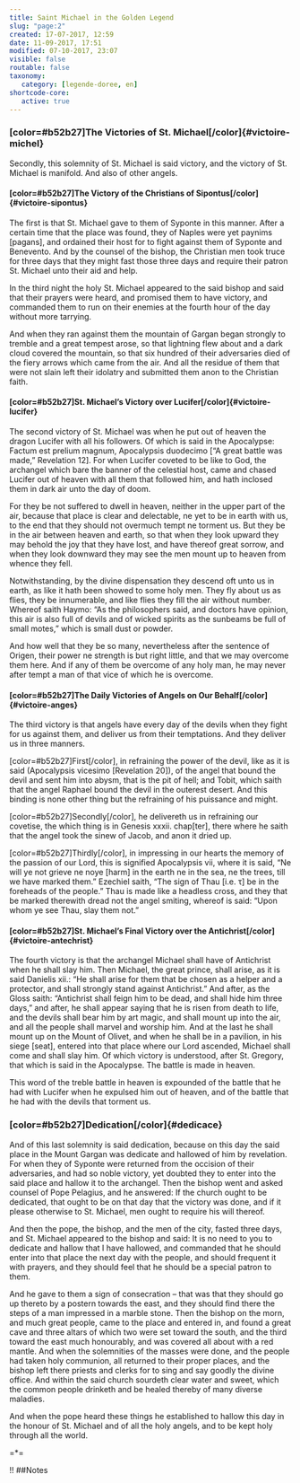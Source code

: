 ```yaml
---
title: Saint Michael in the Golden Legend
slug: "page:2"
created: 17-07-2017, 12:59
date: 11-09-2017, 17:51
modified: 07-10-2017, 23:07
visible: false
routable: false
taxonomy:
   category: [legende-doree, en]
shortcode-core:
   active: true
---
```

### [color=#b52b27]The Victories of St. Michael[/color]{#victoire-michel}

Secondly, this solemnity of St. Michael is said victory, and the victory of St. Michael is manifold.
And also of other angels.

#### [color=#b52b27]The Victory of the Christians of Sipontus[/color]{#victoire-sipontus}

The first is that St. Michael gave to them of Syponte in this manner.
After a certain time that the place was found, they of Naples were yet paynims [pagans], and ordained their host for to fight against them of Syponte and Benevento.
And by the counsel of the bishop, the Christian men took truce for three days that they might fast those three days and require their patron St. Michael unto their aid and help.

In the third night the holy St. Michael appeared to the said bishop and said that their prayers were heard, and promised them to have victory, and commanded them to run on their enemies at the fourth hour of the day without more tarrying.

And when they ran against them the mountain of Gargan began strongly to tremble and a great tempest arose, so that lightning flew about and a dark cloud covered the mountain, so that six hundred of their adversaries died of the fiery arrows which came from the air.
And all the residue of them that were not slain left their idolatry and submitted them anon to the Christian faith.

#### [color=#b52b27]St. Michael’s Victory over Lucifer[/color]{#victoire-lucifer}

The second victory of St. Michael was when he put out of heaven the dragon Lucifer with all his followers.
Of which is said in the Apocalypse: Factum est prelium magnum, Apocalypsis duodecimo [“A great battle was made,” Revelation 12].
For when Lucifer coveted to be like to God, the archangel which bare the banner of the celestial host, came and chased Lucifer out of heaven with all them that followed him, and hath inclosed them in dark air unto the day of doom.

For they be not suffered to dwell in heaven, neither in the upper part of the air, because that place is clear and delectable, ne yet to be in earth with us, to the end that they should not overmuch tempt ne torment us.
But they be in the air between heaven and earth, so that when they look upward they may behold the joy that they have lost, and have thereof great sorrow, and when they look downward they may see the men mount up to heaven from whence they fell.

Notwithstanding, by the divine dispensation they descend oft unto us in earth, as like it hath been showed to some holy men.
They fly about us as flies, they be innumerable, and like flies they fill the air without number.
Whereof saith Haymo: “As the philosophers said, and doctors have opinion, this air is also full of devils and of wicked spirits as the sunbeams be full of small motes,” which is small dust or powder.

And how well that they be so many, nevertheless after the sentence of Origen, their power ne strength is but right little, and that we may overcome them here.
And if any of them be overcome of any holy man, he may never after tempt a man of that vice of which he is overcome.

#### [color=#b52b27]The Daily Victories of Angels on Our Behalf[/color]{#victoire-anges}

The third victory is that angels have every day of the devils when they fight for us against them, and deliver us from their temptations.
And they deliver us in three manners.

[color=#b52b27]First[/color],
in refraining the power of the devil, like as it is said (Apocalypsis vicesimo [Revelation 20]), of the angel that bound the devil and sent him into abysm, that is the pit of hell; and Tobit, which saith that the angel Raphael bound the devil in the outerest desert.
And this binding is none other thing but the refraining of his puissance and might.

[color=#b52b27]Secondly[/color],
he delivereth us in refraining our covetise, the which thing is in Genesis xxxii. chap[ter], there where he saith that the angel took the sinew of Jacob, and anon it dried up.

[color=#b52b27]Thirdly[/color],
in impressing in our hearts the memory of the passion of our Lord, this is signified Apocalypsis vii, where it is said, “Ne will ye not grieve ne noye [harm] in the earth ne in the sea, ne the trees, till we have marked them.” Ezechiel saith, “The sign of Thau [i.e. τ] be in the foreheads of the people.” Thau is made like a headless cross, and they that be marked therewith dread not the angel smiting, whereof is said: “Upon whom ye see Thau, slay them not.”

#### [color=#b52b27]St. Michael’s Final Victory over the Antichrist[/color]{#victoire-antechrist}

The fourth victory is that the archangel Michael shall have of Antichrist when he shall slay him.
Then Michael, the great prince, shall arise, as it is said Danielis xii.: “He shall arise for them that be chosen as a helper and a protector, and shall strongly stand against Antichrist.” And after, as the Gloss saith: “Antichrist shall feign him to be dead, and shall hide him three days,” and after, he shall appear saying that he is risen from death to life, and the devils shall bear him by art magic, and shall mount up into the air, and all the people shall marvel and worship him.
And at the last he shall mount up on the Mount of Olivet, and when he shall be in a pavilion, in his siege [seat], entered into that place where our Lord ascended, Michael shall come and shall slay him.
Of which victory is understood, after St. Gregory, that which is said in the Apocalypse.
The battle is made in heaven.

This word of the treble battle in heaven is expounded of the battle that he had with Lucifer when he expulsed him out of heaven, and of the battle that he had with the devils that torment us.

### [color=#b52b27]Dedication[/color]{#dedicace}

And of this last solemnity is said dedication, because on this day the said place in the Mount Gargan was dedicate and hallowed of him by revelation.
For when they of Syponte were returned from the occision of their adversaries, and had so noble victory, yet doubted they to enter into the said place and hallow it to the archangel.
Then the bishop went and asked counsel of Pope Pelagius, and he answered: If the church ought to be dedicated, that ought to be on that day that the victory was done, and if it please otherwise to St. Michael, men ought to require his will thereof.

And then the pope, the bishop, and the men of the city, fasted three days, and St. Michael appeared to the bishop and said: It is no need to you to dedicate and hallow that I have hallowed, and commanded that he should enter into that place the next day with the people, and should frequent it with prayers, and they should feel that he should be a special patron to them.

And he gave to them a sign of consecration – that was that they should go up thereto by a postern towards the east, and they should find there the steps of a man impressed in a marble stone.
Then the bishop on the morn, and much great people, came to the place and entered in, and found a great cave and three altars of which two were set toward the south, and the third toward the east much honourably, and was covered all about with a red mantle.
And when the solemnities of the masses were done, and the people had taken holy communion, all returned to their proper places, and the bishop left there priests and clerks for to sing and say goodly the divine office.
And within the said church sourdeth clear water and sweet, which the common people drinketh and be healed thereby of many diverse maladies.

And when the pope heard these things he established to hallow this day in the honour of St. Michael and of all the holy angels, and to be kept holy through all the world.

=*=

!! ##Notes